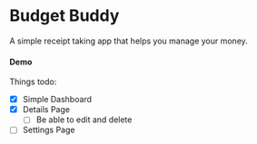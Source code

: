 # Budget Buddy

A simple receipt taking app that helps you manage your money. 

#### Demo

Things todo:
- [x] Simple Dashboard
- [x] Details Page
  - [ ] Be able to edit and delete
- [ ] Settings Page